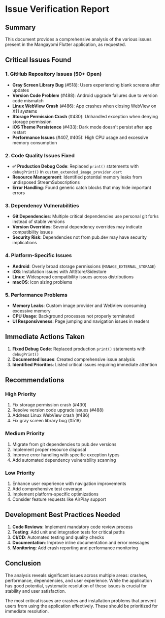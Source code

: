 # Issue Verification Report

## Summary
This document provides a comprehensive analysis of the various issues present in the Mangayomi Flutter application, as requested.

## Critical Issues Found

### 1. GitHub Repository Issues (50+ Open)
- **Gray Screen Library Bug** (#518): Users experiencing blank screens after updates
- **Version Code Problem** (#488): Android upgrade failures due to version code mismatch
- **Linux WebView Crash** (#486): App crashes when closing WebView on X11 systems
- **Storage Permission Crash** (#430): Unhandled exception when denying storage permission
- **iOS Theme Persistence** (#433): Dark mode doesn't persist after app restart
- **Performance Issues** (#407, #405): High CPU usage and excessive memory consumption

### 2. Code Quality Issues Fixed
- **✅ Production Debug Code**: Replaced `print()` statements with `debugPrint()` in `custom_extended_image_provider.dart`
- **Resource Management**: Identified potential memory leaks from undisposed StreamSubscriptions
- **Error Handling**: Found generic catch blocks that may hide important errors

### 3. Dependency Vulnerabilities
- **Git Dependencies**: Multiple critical dependencies use personal git forks instead of stable versions
- **Version Overrides**: Several dependency overrides may indicate compatibility issues
- **Security Risk**: Dependencies not from pub.dev may have security implications

### 4. Platform-Specific Issues
- **Android**: Overly broad storage permissions (`MANAGE_EXTERNAL_STORAGE`)
- **iOS**: Installation issues with AltStore/Sidestore
- **Linux**: Widespread compatibility issues across distributions
- **macOS**: Icon sizing problems

### 5. Performance Problems
- **Memory Leaks**: Custom image provider and WebView consuming excessive memory
- **CPU Usage**: Background processes not properly terminated
- **UI Responsiveness**: Page jumping and navigation issues in readers

## Immediate Actions Taken
1. **Fixed Debug Code**: Replaced production `print()` statements with `debugPrint()`
2. **Documented Issues**: Created comprehensive issue analysis
3. **Identified Priorities**: Listed critical issues requiring immediate attention

## Recommendations

### High Priority
1. Fix storage permission crash (#430)
2. Resolve version code upgrade issues (#488)
3. Address Linux WebView crash (#486)
4. Fix gray screen library bug (#518)

### Medium Priority
1. Migrate from git dependencies to pub.dev versions
2. Implement proper resource disposal
3. Improve error handling with specific exception types
4. Add automated dependency vulnerability scanning

### Low Priority
1. Enhance user experience with navigation improvements
2. Add comprehensive test coverage
3. Implement platform-specific optimizations
4. Consider feature requests like AirPlay support

## Development Best Practices Needed
1. **Code Reviews**: Implement mandatory code review process
2. **Testing**: Add unit and integration tests for critical paths
3. **CI/CD**: Automated testing and quality checks
4. **Documentation**: Improve inline documentation and error messages
5. **Monitoring**: Add crash reporting and performance monitoring

## Conclusion
The analysis reveals significant issues across multiple areas: crashes, performance, dependencies, and user experience. While the application has good potential, systematic resolution of these issues is crucial for stability and user satisfaction.

The most critical issues are crashes and installation problems that prevent users from using the application effectively. These should be prioritized for immediate resolution.
